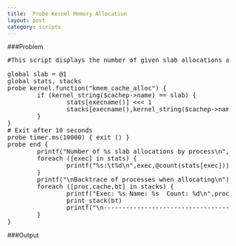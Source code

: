 ```yaml
---
title:  Probe Kernel Memory Allocation
layout: post
category: scripts
---
```


###Problem

<script src="https://google-code-prettify.googlecode.com/svn/loader/run_prettify.js?lang=cc&skin=sunburst"></script>
<pre class="prettyprint">
#This script displays the number of given slab allocations and the backtraces leading up to it. 

global slab = @1
global stats, stacks
probe kernel.function("kmem_cache_alloc") {
        if (kernel_string($cachep->name) == slab) {
                stats[execname()] <<< 1
                stacks[execname(),kernel_string($cachep->name),backtrace()] <<< 1
        }   
}
# Exit after 10 seconds
probe timer.ms(10000) { exit () }
probe end {
        printf("Number of %s slab allocations by process\n", slab)
        foreach ([exec] in stats) {
                printf("%s:\t%d\n",exec,@count(stats[exec]))
        }   
        printf("\nBacktrace of processes when allocating\n")
        foreach ([proc,cache,bt] in stacks) {
                printf("Exec: %s Name: %s  Count: %d\n",proc,cache,@count(stacks[proc,cache,bt]))
                print_stack(bt)
                printf("\n-------------------------------------------------------\n\n")
        }
}
</pre>

###Output
